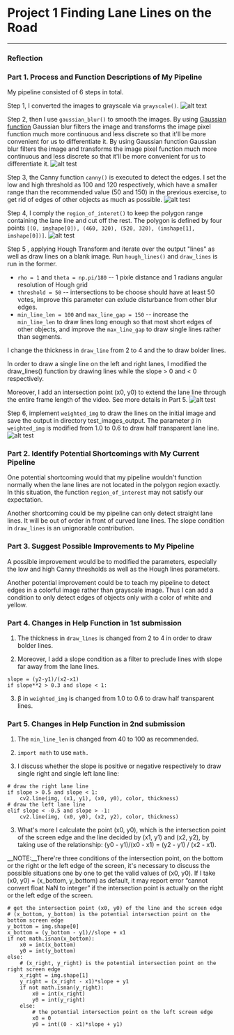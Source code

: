 # **Project 1  Finding Lane Lines on the Road** 




[//]: # (Image References)

[image1]: ./examples/gray.jpg "Grayscale"
[image2]: ./examples/blur_gray.jpg "Gaussian blurring"
[image3]: ./examples/canny_edges.jpg "Canny"
[image4]: ./examples/masked_edges.jpg "Mask"
[image5]: ./examples/line_img.jpg "Hough Function"
[image6]: ./examples/lines_edges.jpg "Draw lines"

---

### Reflection

### Part 1. Process and Function Descriptions of My Pipeline

My pipeline consisted of 6 steps in total.

Step 1, I converted the images to grayscale via `grayscale()`.
![alt text][image1]


Step 2, then I use `gaussian_blur()` to smooth the images. By using [Gaussian function](https://en.wikipedia.org/wiki/Gaussian_blur) Gaussian blur filters the image and transforms the image pixel function much more continuous and less discrete so that it'll be more convenient for us to differentiate it.
By using Gaussian function Gaussian blur filters the image and transforms the image pixel function much more continuous and less discrete so that it'll be more convenient for us to differentiate it.
![alt test][image2]


Step 3, the Canny function `canny()` is executed to detect the edges. I set the low and high threshold as 100 and 120 respectively, which have a smaller range than the recommended value (50 and 150) in the previous exercise, to get rid of edges of other objects as much as possible.
![alt test][image3]


Step 4, I comply the `region_of_interet()` to keep the polygon range containing the lane line and cut off the rest. The polygon is defined by four points `[(0, imshape[0]), (460, 320), (520, 320), (imshape[1], imshape[0])]`.
![alt test][image4]


Step 5 , applying Hough Transform and iterate over the output "lines" as well as draw lines on a blank image. Run `hough_lines()` and `draw_lines` is run in the former. 

- `rho = 1` and `theta = np.pi/180` -- 1 pixle distance and 1 radians angular resolution of Hough grid
- `threshold = 50` -- intersections to be choose should have at least 50 votes, improve this parameter can exlude disturbance from other blur edges. 
- `min_line_len = 100` and `max_line_gap = 150` -- increase the `min_line_len` to draw lines long enough so that most short edges of other objects, and improve the `max_line_gap` to draw single lines rather than segments.

I change the thickness in `draw_line` from 2 to 4 and the to draw bolder lines.

In order to draw a single line on the left and right lanes, I modified the draw_lines() function by drawing lines while the slope > 0 and < 0 respectively.

Moreover, I add an intersection point (x0, y0) to extend the lane line through the entire frame length of the video. See more details in Part 5.
![alt test][image5]


Step 6, implement `weighted_img` to draw the lines on the initial image and save the output in directory test_images_output. The parameter `β` in `weighted_img` is modified from 1.0 to 0.6 to draw half transparent lane line.
![alt test][image6]



### Part 2. Identify Potential Shortcomings with My Current Pipeline


One potential shortcoming would that my pipeline wouldn't function normally when the lane lines are not located in the polygon region exactly. In this situation, the function `region_of_interest` may not satisfy our expectation.

Another shortcoming could be my pipeline can only detect straight lane lines. It will be out of order in front of curved lane lines. The slope condition in `draw_lines` is an unignorable contribution.


### Part 3. Suggest Possible Improvements to My Pipeline

A possible improvement would be to modified the parameters, especially the low and high Canny thresholds as well as the Hough lines parameters.

Another potential improvement could be to teach my pipeline to detect edges in a colorful image rather than grayscale image. Thus I can add a condition to only detect edges of objects only with a color of white and yellow.


### Part 4. Changes in Help Function in 1st submission

1. The thickness in `draw_lines` is changed from 2 to 4 in order to draw bolder lines.

2.  Moreover, I add a slope condition as a filter to preclude lines with slope far away from the lane lines.

```
slope = (y2-y1)/(x2-x1)
if slope**2 > 0.3 and slope < 1:
```

3.  β in `weighted_img` is changed from 1.0 to 0.6 to draw half transparent lines.


### Part 5. Changes in Help Function in 2nd submission

1. The `min_line_len` is changed from 40 to 100 as recommended.

2. `import math` to use `math.`

2. I discuss whether the slope is positive or negative respectively to draw single right and single left lane line:

```
# draw the right lane line
if slope > 0.5 and slope < 1:
    cv2.line(img, (x1, y1), (x0, y0), color, thickness)
# draw the left lane line
elif slope < -0.5 and slope > -1:
    cv2.line(img, (x0, y0), (x2, y2), color, thickness)
```
3. What's more I calculate the point (x0, y0), which is the intersection point of the screen edge and the line decided by (x1, y1) and (x2, y2), by taking use of the relationship: (y0 - y1)/(x0 - x1) = (y2 - y1) / (x2 - x1).

__NOTE:__There're three conditions of the intersection point, on the bottom or the right or the left edge of the screen, it's necessary to discuss the possible situations one by one to get the valid values of (x0, y0). If I take (x0, y0) = (x_bottom, y_bottom) as default, it may report error “cannot convert float NaN to integer” if the intersection point is actually on the right or the left edge of the screen.

```
# get the intersection point (x0, y0) of the line and the screen edge
# (x_bottom, y_bottom) is the potential intersection point on the bottom screen edge
y_bottom = img.shape[0]
x_bottom = (y_bottom - y1)//slope + x1
if not math.isnan(x_bottom):
    x0 = int(x_bottom)
    y0 = int(y_bottom)
else:
    # (x_right, y_right) is the potential intersection point on the right screen edge
    x_right = img.shape[1]
    y_right = (x_right - x1)*slope + y1
    if not math.isnan(y_right):
        x0 = int(x_right)
        y0 = int(y_right)
    else:
        # the potential intersection point on the left screen edge
        x0 = 0
        y0 = int((0 - x1)*slope + y1)
```